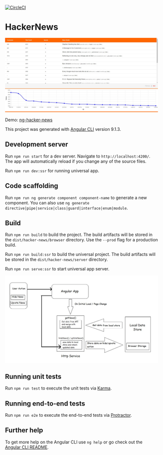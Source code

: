 [![CircleCI](https://circleci.com/gh/debasispanda/hacker-news/tree/master.svg?style=shield)](https://circleci.com/gh/debasispanda/workflows/hacker-news/tree/master)

# HackerNews

![News Hacker Dashboard](./docs/resource/screen-shot.jpg)

Demo: [ng-hacker-news](https://ng-hacker-news.herokuapp.com)

This project was generated with [Angular CLI](https://github.com/angular/angular-cli) version 9.1.3.

## Development server

Run `npm run start` for a dev server. Navigate to `http://localhost:4200/`. The app will automatically reload if you change any of the source files.

Run `npm run dev:ssr` for running universal app.

## Code scaffolding

Run `npm run ng generate component component-name` to generate a new component. You can also use `ng generate directive|pipe|service|class|guard|interface|enum|module`.

## Build

Run `npm run build` to build the project. The build artifacts will be stored in the `dist/hacker-news/browser` directory. Use the `--prod` flag for a production build.

Run `npm run build:ssr` to build the universal project. The build artifacts will be stored in the `dist/hacker-news/server` directory.

Run `npm run serve:ssr` to start universal app server.

![Data Flow](./docs/resource/flow.jpg)

## Running unit tests

Run `npm run test` to execute the unit tests via [Karma](https://karma-runner.github.io).

## Running end-to-end tests

Run `npm run e2e` to execute the end-to-end tests via [Protractor](http://www.protractortest.org/).

## Further help

To get more help on the Angular CLI use `ng help` or go check out the [Angular CLI README](https://github.com/angular/angular-cli/blob/master/README.md).
